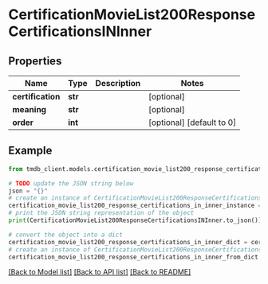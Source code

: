 # CertificationMovieList200ResponseCertificationsINInner


## Properties

Name | Type | Description | Notes
------------ | ------------- | ------------- | -------------
**certification** | **str** |  | [optional] 
**meaning** | **str** |  | [optional] 
**order** | **int** |  | [optional] [default to 0]

## Example

```python
from tmdb_client.models.certification_movie_list200_response_certifications_in_inner import CertificationMovieList200ResponseCertificationsINInner

# TODO update the JSON string below
json = "{}"
# create an instance of CertificationMovieList200ResponseCertificationsINInner from a JSON string
certification_movie_list200_response_certifications_in_inner_instance = CertificationMovieList200ResponseCertificationsINInner.from_json(json)
# print the JSON string representation of the object
print(CertificationMovieList200ResponseCertificationsINInner.to_json())

# convert the object into a dict
certification_movie_list200_response_certifications_in_inner_dict = certification_movie_list200_response_certifications_in_inner_instance.to_dict()
# create an instance of CertificationMovieList200ResponseCertificationsINInner from a dict
certification_movie_list200_response_certifications_in_inner_from_dict = CertificationMovieList200ResponseCertificationsINInner.from_dict(certification_movie_list200_response_certifications_in_inner_dict)
```
[[Back to Model list]](../README.md#documentation-for-models) [[Back to API list]](../README.md#documentation-for-api-endpoints) [[Back to README]](../README.md)


